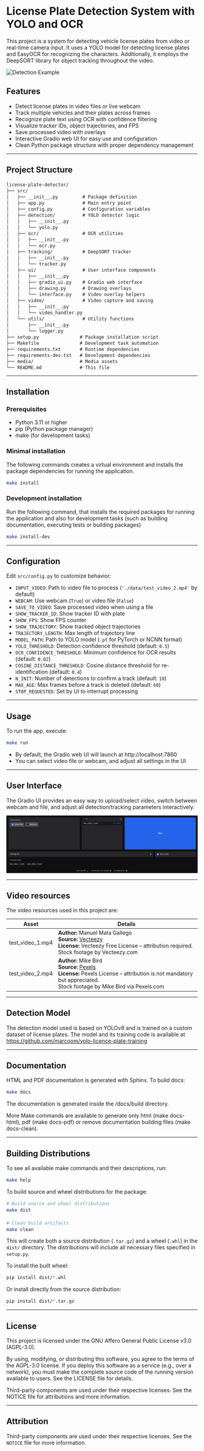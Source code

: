 
# License Plate Detection System with YOLO and OCR

This project is a system for detecting vehicle license plates from video or real-time camera input. It uses a YOLO model for detecting license plates and EasyOCR for recognizing the characters. Additionally, it employs the DeepSORT library for object tracking throughout the video.

![Detection Example](media/animation.gif)

## Features

- Detect license plates in video files or live webcam
- Track multiple vehicles and their plates across frames
- Recognize plate text using OCR with confidence filtering
- Visualize tracker IDs, object trajectories, and FPS
- Save processed video with overlays
- Interactive Gradio web UI for easy use and configuration
- Clean Python package structure with proper dependency management

---

## Project Structure

```
license-plate-detector/
├── src/
│   ├── __init__.py         # Package definition
│   ├── app.py              # Main entry point
│   ├── config.py           # Configuration variables
│   ├── detection/          # YOLO detector logic
│   │   ├── __init__.py
│   │   └── yolo.py
│   ├── ocr/                # OCR utilities
│   │   ├── __init__.py
│   │   └── ocr.py
│   ├── tracking/           # DeepSORT tracker
│   │   ├── __init__.py
│   │   └── tracker.py
│   ├── ui/                 # User interface components
│   │   ├── __init__.py
│   │   ├── gradio_ui.py    # Gradio web interface
│   │   ├── drawing.py      # Drawing overlays
│   │   └── interface.py    # Video overlay helpers
│   ├── video/              # Video capture and saving
│   │   ├── __init__.py
│   │   └── video_handler.py
│   └── utils/              # Utility functions
│       ├── __init__.py
│       └── logger.py
├── setup.py               # Package installation script
├── Makefile               # Development task automation
├── requirements.txt       # Runtime dependencies
├── requirements-dev.txt   # Development dependencies
├── media/                 # Media assets
└── README.md              # This file
```

---

## Installation

### Prerequisites
- Python 3.11 or higher
- pip (Python package manager)
- make (for development tasks)

### Minimal installation
The following commands creates a virtual environment and installs the package dependencies for running the application.
```bash
make install
```

### Development installation
Run the following command, that installs the required packages for running the application and also for development tasks (such as building documentation, executing tests or building packages)
```bash
make install-dev
```

---

## Configuration

Edit `src/config.py` to customize behavior:

- `INPUT_VIDEO`: Path to video file to process (`'./data/test_video_2.mp4'` by default)
- `WEBCAM`: Use webcam (`True`) or video file (`False`)
- `SAVE_TO_VIDEO`: Save processed video when using a file
- `SHOW_TRACKER_ID`: Show tracker ID with plate
- `SHOW_FPS`: Show FPS counter
- `SHOW_TRAJECTORY`: Show tracked object trajectories
- `TRAJECTORY_LENGTH`: Max length of trajectory line
- `MODEL_PATH`: Path to YOLO model (`.pt` for PyTorch or NCNN format)
- `YOLO_THRESHOLD`: Detection confidence threshold (default: `0.5`)
- `OCR_CONFIDENCE_THRESHOLD`: Minimum confidence for OCR results (default: `0.02`)
- `COSINE_DISTANCE_THRESHOLD`: Cosine distance threshold for re-identification (default: `0.4`)
- `N_INIT`: Number of detections to confirm a track (default: `10`)
- `MAX_AGE`: Max frames before a track is deleted (default: `60`)
- `STOP_REQUESTED`: Set by UI to interrupt processing

---

## Usage
To run the app, execute:

```bash
make run
```

- By default, the Gradio web UI will launch at http://localhost:7860
- You can select video file or webcam, and adjust all settings in the UI

---

## User Interface

The Gradio UI provides an easy way to upload/select video, switch between webcam and file, and adjust all detection/tracking parameters interactively.

![User Interface](media/user_interface.png)

---

## Video resources
The video resources used in this project are:

| Asset | Details |
|-------|---------|
| test_video_1.mp4 | **Author:** Manuel Mata Gallego  <br> **Source:** [Vecteezy](https://es.vecteezy.com/video/36990287-trafico-carros-paso-en-la-carretera-con-asfalto-con-grietas-visto-desde-encima)  <br> **License:** Vecteezy Free License – attribution required.  <br> Stock footage by Vecteezy.com |
| test_video_2.mp4 | **Author:** Mike Bird  <br> **Source:** [Pexels](https://www.pexels.com/video/traffic-flow-in-the-highway-2103099/)  <br> **License:** Pexels License – attribution is not mandatory but appreciated.  <br> Stock footage by Mike Bird via Pexels.com |

---

## Detection Model
The detection model used is based on YOLOv8 and is trained on a custom dataset of license plates. The model and its training code is available at https://github.com/marcoom/yolo-licence-plate-training

---

## Documentation

HTML and PDF documentation is generated with Sphinx. To build docs:

```bash
make docs
```
The documentation is generated inside the /docs/build directory.

More Make commands are available to generate only html (make docs-html), pdf (make docs-pdf) or remove documentation building files (make docs-clean).


---

## Building Distributions

To see all available make commands and their descriptions, run:

```bash
make help
```

To build source and wheel distributions for the package:

```bash
# Build source and wheel distributions
make dist

# Clean build artifacts
make clean
```

This will create both a source distribution (`.tar.gz`) and a wheel (`.whl`) in the `dist/` directory. The distributions will include all necessary files specified in `setup.py`.

To install the built wheel:

```bash
pip install dist/*.whl
```

Or install directly from the source distribution:

```bash
pip install dist/*.tar.gz
```

---

## License

This project is licensed under the GNU Affero General Public License v3.0 (AGPL-3.0).

By using, modifying, or distributing this software, you agree to the terms of the AGPL-3.0 license. If you deploy this software as a service (e.g., over a network), you must make the complete source code of the running version available to users. See the LICENSE file for details.

Third-party components are used under their respective licenses. See the NOTICE file for attributions and more information.

---

## Attribution

Third-party components are used under their respective licenses. See the `NOTICE` file for more information.
